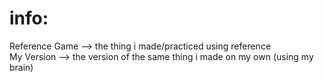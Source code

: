 # info:

Reference Game --> the thing i made/practiced using reference <br/>
My Version --> the version of the same thing i made on my own (using my brain)
